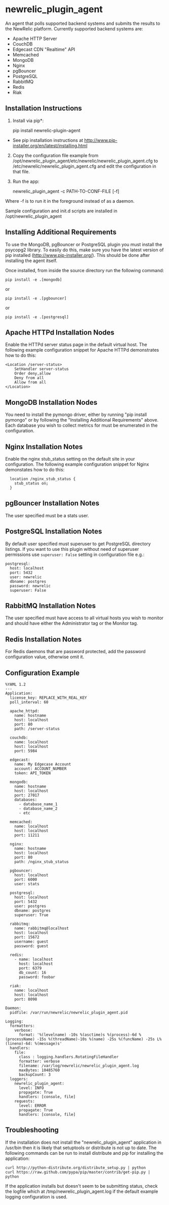 newrelic_plugin_agent
=====================

An agent that polls supported backend systems and submits the results to the
NewRelic platform. Currently supported backend systems are:

- Apache HTTP Server
- CouchDB
- Edgecast CDN "Realtime" API
- Memcached
- MongoDB
- Nginx
- pgBouncer
- PostgreSQL
- RabbitMQ
- Redis
- Riak

Installation Instructions
-------------------------
1. Install via pip*:

    pip install newrelic-plugin-agent

* See pip installation instructions at http://www.pip-installer.org/en/latest/installing.html

2. Copy the configuration file example from /opt/newrelic_plugin_agent/etc/newrelic/newrelic_plugin_agent.cfg to /etc/newrelic/newrelic_plugin_agent.cfg and edit the configuration in that file.

3. Run the app:

    newrelic_plugin_agent -c PATH-TO-CONF-FILE [-f]

Where -f is to run it in the foreground instead of as a daemon.

Sample configuration and init.d scripts are installed in /opt/newrelic_plugin_agent

Installing Additional Requirements
----------------------------------

To use the MongoDB, pgBouncer or PostgreSQL plugin you must install the psycopg2 library. To easily do
this, make sure you have the latest version of pip installed (http://www.pip-installer.org/). This should be done after installing the agent itself.

Once installed, from inside the source directory run the following command:

    pip install -e .[mongodb]

or

    pip install -e .[pgbouncer]

or

    pip install -e .[postgresql]

Apache HTTPd Installation Nodes
-------------------------------
Enable the HTTPd server status page in the default virtual host. The following example configuration snippet for Apache HTTPd demonstrates how to do this:

    <Location /server-status>
        SetHandler server-status
        Order deny,allow
        Deny from all
        Allow from all
    </Location>

MongoDB Installation Nodes
-------------------------
You need to install the pymongo driver, either by running "pip install pymongo" or by following the "Installing Additional Requirements" above. Each database you wish to collect metrics for must be enumerated in the configuration.

Nginx Installation Notes
------------------------
Enable the nginx stub_status setting on the default site in your configuration. The following example configuration snippet for Nginx demonstates how to do this:

      location /nginx_stub_status {
        stub_status on;
      }

pgBouncer Installation Notes
----------------------------
The user specified must be a stats user.

PostgreSQL Installation Notes
-----------------------------
By default user specified must superuser to get PostgreSQL directory listings. If you want to
use this plugin without need of superuser permissions use `superuser: False` setting in
configuration file e.g.:

    postgresql:
      host: localhost
      port: 5432
      user: newrelic
      dbname: postgres
      password: newrelic
      superuser: False


RabbitMQ Installation Notes
---------------------------
The user specified must have access to all virtual hosts you wish to monitor and should have either the Administrator tag or the Monitor tag.

Redis Installation Notes
-----------------------------
For Redis daemons that are password protected, add the password configuration value, otherwise omit it.

Configuration Example
---------------------

    %YAML 1.2
    ---
    Application:
      license_key: REPLACE_WITH_REAL_KEY
      poll_interval: 60

      apache_httpd:
        name: hostname
        host: localhost
        port: 80
        path: /server-status

      couchdb:
        name: localhost
        host: localhost
        port: 5984

      edgecast:
        name: My Edgecase Account
        account: ACCOUNT_NUMBER
        token: API_TOKEN

      mongodb:
        name: hostname
        host: localhost
        port: 27017
        databases:
          - database_name_1
          - database_name_2
          - etc

      memcached:
        name: localhost
        host: localhost
        port: 11211

      nginx:
        name: hostname
        host: localhost
        port: 80
        path: /nginx_stub_status

      pgbouncer:
        host: localhost
        port: 6000
        user: stats

      postgresql:
        host: localhost
        port: 5432
        user: postgres
        dbname: postgres
        superuser: True

      rabbitmq:
        name: rabbitmq@localhost
        host: localhost
        port: 15672
        username: guest
        password: guest

      redis:
        - name: localhost
          host: localhost
          port: 6379
          db_count: 16
          password: foobar

      riak:
        name: localhost
        host: localhost
        port: 8098

    Daemon:
      pidfile: /var/run/newrelic/newrelic_plugin_agent.pid

    Logging:
      formatters:
        verbose:
          format: '%(levelname) -10s %(asctime)s %(process)-6d %(processName) -15s %(threadName)-10s %(name) -25s %(funcName) -25s L%(lineno)-6d: %(message)s'
      handlers:
        file:
          class : logging.handlers.RotatingFileHandler
          formatter: verbose
          filename: /var/log/newrelic/newrelic_plugin_agent.log
          maxBytes: 10485760
          backupCount: 3
      loggers:
        newrelic_plugin_agent:
          level: INFO
          propagate: True
          handlers: [console, file]
        requests:
          level: ERROR
          propagate: True
          handlers: [console, file]

Troubleshooting
---------------
If the installation does not install the "newrelic_plugin_agent" application in /usr/bin then it is likely that setuptools or distribute is not up to date. The following commands can be run to install distribute and pip for installing the application:

    curl http://python-distribute.org/distribute_setup.py | python
    curl https://raw.github.com/pypa/pip/master/contrib/get-pip.py | python

If the application installs but doesn't seem to be submitting status, check the logfile which at /tmp/newrelic_plugin_agent.log if the default example logging configuration is used.
